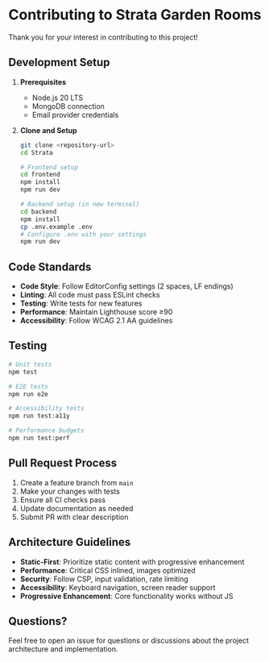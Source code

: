 # Contributing to Strata Garden Rooms

Thank you for your interest in contributing to this project!

## Development Setup

1. **Prerequisites**
   - Node.js 20 LTS
   - MongoDB connection
   - Email provider credentials

2. **Clone and Setup**
   ```bash
   git clone <repository-url>
   cd Strata
   
   # Frontend setup
   cd frontend
   npm install
   npm run dev
   
   # Backend setup (in new terminal)
   cd backend
   npm install
   cp .env.example .env
   # Configure .env with your settings
   npm run dev
   ```

## Code Standards

- **Code Style**: Follow EditorConfig settings (2 spaces, LF endings)
- **Linting**: All code must pass ESLint checks
- **Testing**: Write tests for new features
- **Performance**: Maintain Lighthouse score ≥90
- **Accessibility**: Follow WCAG 2.1 AA guidelines

## Testing

```bash
# Unit tests
npm test

# E2E tests  
npm run e2e

# Accessibility tests
npm run test:a11y

# Performance budgets
npm run test:perf
```

## Pull Request Process

1. Create a feature branch from `main`
2. Make your changes with tests
3. Ensure all CI checks pass
4. Update documentation as needed
5. Submit PR with clear description

## Architecture Guidelines

- **Static-First**: Prioritize static content with progressive enhancement
- **Performance**: Critical CSS inlined, images optimized
- **Security**: Follow CSP, input validation, rate limiting
- **Accessibility**: Keyboard navigation, screen reader support
- **Progressive Enhancement**: Core functionality works without JS

## Questions?

Feel free to open an issue for questions or discussions about the project architecture and implementation.